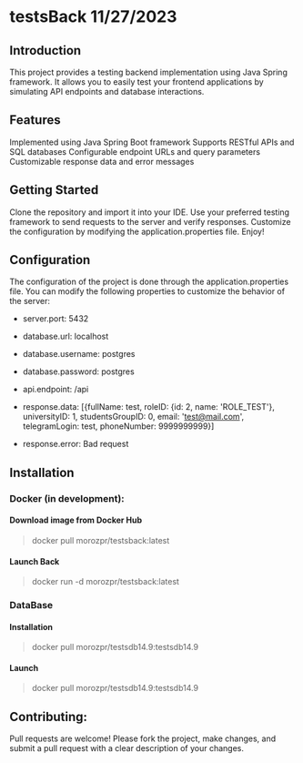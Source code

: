 # testsBack 11/27/2023

## Introduction

This project provides a testing backend implementation using Java Spring framework. It allows you to easily test your frontend applications by simulating API endpoints and database interactions.

## **Features**

Implemented using Java Spring Boot framework
Supports RESTful APIs and SQL databases
Configurable endpoint URLs and query parameters
Customizable response data and error messages

## **Getting Started**

Clone the repository and import it into your IDE.
Use your preferred testing framework to send requests to the server and verify responses.
Customize the configuration by modifying the application.properties file.
Enjoy!

## **Configuration**

The configuration of the project is done through the application.properties file. You can modify the following properties to customize the behavior of the server:

* server.port: 5432

* database.url: localhost

* database.username: postgres

* database.password: postgres

* api.endpoint: /api

* response.data: [{fullName: test, roleID: {id: 2, name: 'ROLE_TEST'}, universityID: 1, studentsGroupID: 0, email: 'test@mail.com', telegramLogin: test, phoneNumber: 9999999999}]

* response.error: Bad request

## **Installation**

### **Docker (in development):**

#### **Download image from Docker Hub**

> docker pull morozpr/testsback:latest

#### **Launch Back**

> docker run -d morozpr/testsback:latest

### **DataBase**

#### **Installation**
> docker pull morozpr/testsdb14.9:testsdb14.9

#### **Launch**
> docker pull morozpr/testsdb14.9:testsdb14.9

## **Contributing:**

Pull requests are welcome! Please fork the project, make changes, and submit a pull request with a clear description of your changes.
